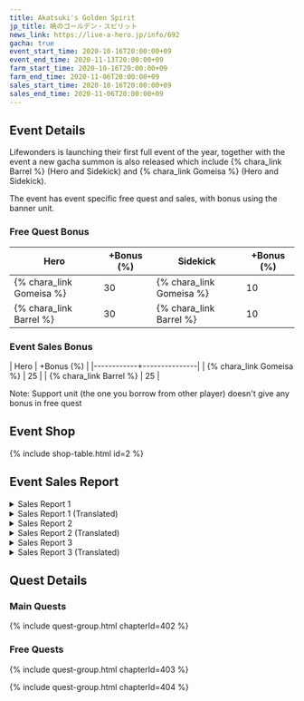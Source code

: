 ```yaml
---
title: Akatsuki's Golden Spirit
jp_title: 暁のゴールデン・スピリット
news_link: https://live-a-hero.jp/info/692
gacha: true
event_start_time: 2020-10-16T20:00:00+09
event_end_time: 2020-11-13T20:00:00+09
farm_start_time: 2020-10-16T20:00:00+09
farm_end_time: 2020-11-06T20:00:00+09
sales_start_time: 2020-10-16T20:00:00+09
sales_end_time: 2020-11-06T20:00:00+09
---
```


## Event Details

Lifewonders is launching their first full event of the year, together with the event a new gacha summon is also released which include {% chara_link Barrel %} (Hero and Sidekick) and {% chara_link Gomeisa %} (Hero and Sidekick).

The event has event specific free quest and sales, with bonus using the banner unit.

### Free Quest Bonus

| Hero | +Bonus (%)| Sidekick | +Bonus (%) |
|------------|--------------|-------------|---------------|
| {% chara_link Gomeisa %} | 30 | {% chara_link Gomeisa %} | 10 | 
| {% chara_link Barrel %}  | 30 | {% chara_link Barrel %}  | 10 | 

### Event Sales Bonus

| Hero | +Bonus (%) |
|------------+---------------|
| {% chara_link Gomeisa %} | 25 |
| {% chara_link Barrel %}  | 25 |

Note: Support unit (the one you borrow from other player) doesn't give any bonus in free quest

## Event Shop

{% include shop-table.html id=2 %}

## Event Sales Report

<details><summary>Sales Report 1</summary>
<p>情報収集のための捜査活動中。<br> <code>character0</code> と <code>character1</code> は、とある店舗を訪れる。<br>全ては事 件解決のカギを握る為……<br><br>しかし、何やら様子がおかしい。<br> <code>character1</code> が裏手に回り込むと、黒煙が上がっ ている。<br> <code>character1</code> の声を聞いた <code>character0</code> はすかさずドアを破り、<br>中に飛び込んだ。<br><br> <code>character0</code> は倒れて動けなくなっている店主を発見。<br> <code>character1</code> の声を頼りに、煙の中、店主を担いで脱出。<br> <code>character1</code> は手頃なバケツで必死に消火活動を行う。<br><br>結果、２人の活躍のお陰で、店主の命は助 かった。<br>偶然とはいえ、大手柄。めでたしめでたし。<br><br>……何かを忘れているような気がするが、<br>きっと気のせいだろう。
</p>
</details>

<details><summary>Sales Report 1 (Translated)</summary>
<p>Forming an investigation team to collect information,<br> <code>character0</code> and <code>character1</code> visit a certain store Hoping to the find the key to solving the case...<br><br>However, something is wrong.<br>When <code>character1</code> enters the back area, they realize the air is thick with black smoke.<br>Upon hearing the shout from <code>character1</code> , <code>character0</code> quickly broke down the door and hurried in.<br><br> <code>character0</code> discovers the shopkeeper who is stuck behind collapsed, burning debris.<br>Following <code>character1</code> 's voice to safety, they escape the fire with the owner.<br> <code>character1</code> quickly douses the fire with a nearby bucket.<br><br>Thanks to the pair's cooperation, the owner's life was saved.<br>Although it is just a coincidence they happened to be there, they're quite happy.<br><br>......But somehow, it feels like they forgot something?
</p>
</details>

<details><summary>Sales Report 2</summary>
<p>休業中の酒場の店内清掃中。<br> <code>character0</code> は戸棚を拭き、 <code>character1</code> は床を磨く。<br>棚には、な かなかにいい値段のしそうな<br>食器がずらりと並んでいる。<br><br>すると、うっかり手が滑ってしまい、<br>食器のひとつが床に落下。<br> <code>character0</code> はお高そうなグラスを割ってしまう。<br><br>慌てる <code>character0</code> のもとに、すかさず駆けつける <code>character1</code> 。<br>ほうきとチリトリで、丁寧に破片を片付けた。<br> <code>character1</code> のお陰で、床には全く痕跡は残らなかった。<br><br>このことは、２人だけの秘密にしようと、<br> <code>character0</code> と <code>character1</code> は固く誓い合ったのだった。<br><br>後日、割ったグラスの請求書が、<br>パラレルフライト社に届いたという。
</p>
</details>

<details><summary>Sales Report 2 (Translated)</summary>
<p>Today's task is cleaning the inside of a bar after closing time.<br> <code>character0</code> wipes the cupboard and <code>character1</code> polishes the floor.<br>Restock the shelves with bottles,<br>and have all the tableware clean and ready.<br><br>Then, one's hand slipped accidentally,<br>and One of the dishes falls to the floor.<br> <code>character0</code> broke an expensive-looking glass.<br><br> <code>character1</code> rushes to  <code>character0</code> in a hurry,<br>Carefully cleaned up the debris with a broom and dustpan.<br>Thanks to  <code>character1</code> , there were no traces left on the floor.<br><br> <code>character0</code> and <code>character1</code> promised between the two of them that it would be their little secret.<br><br>At a later date, the bill for the broken glass arrived at Parallel Flight...
</p>
</details>

<details><summary>Sales Report 3</summary>
<p>任務を終え、荒野の中を帰還中。<br><br>雰囲気のある場所で、決闘のマネゴトをし、<br>ファンサービスの動画配信をすること にした<br> <code>character0</code> と <code>character1</code> 。<br><br>３つ数えて振り向いて、<br>先に攻撃を当てた方が勝ち――<br> <code>character0</code> と <code>character1</code> の間に、緊張が走る。<br><br>１、２、３……！<br>ばっと振り向いた <code>character0</code> の鼻を、<br> <code>character1</code> の指が小突いた。<br><br>まだまだ甘いと笑い、去っていく <code>character1</code> 。<br><br> <code>character0</code> は何も言い返せず、<br>ただただ荒野の抜けるような空に叫ぶのだった。<br>
</p>
</details>

<details><summary>Sales Report 3 (Translated)</summary>
<p>After completing their mission,while returning to the pickup area through the wilderness,<br> <code>character0</code> and <code>character1</code> happened upon a clearing with a nice, dramatic atmosphere and came up with the idea to shoot a few fanservice videos.<br><br>Turn around and count to three,<br>The one who lands an attack first wins...<br>Tension runs high between <code>character0</code> and <code>character1</code> .<br><br>１、２、３……！<br> <code>character0</code> turned around only to immediately be booped on the nose by <code>character1</code> .<br><br> <code>character1</code> chuckles giddily and leaves.<br><br> <code>character0</code> doesn't say anything But merely shouted their anguished defeat into the clear sky.<br>
</p>
</details>

## Quest Details

### Main Quests

{% include quest-group.html chapterId=402 %}

### Free Quests

{% include quest-group.html chapterId=403 %}

{% include quest-group.html chapterId=404 %}
